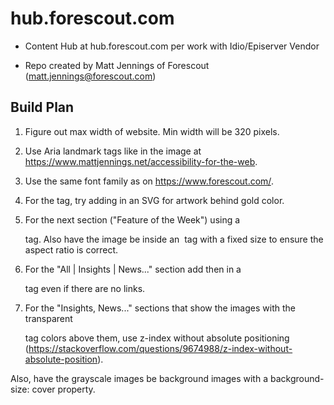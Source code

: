 # hub.forescout.com
- Content Hub at hub.forescout.com per work with Idio/Episerver Vendor

- Repo created by Matt Jennings of Forescout (matt.jennings@forescout.com)

## Build Plan

1. Figure out max width of website. Min width will be 320 pixels.

2. Use Aria landmark tags like in the image at https://www.mattjennings.net/accessibility-for-the-web.

3. Use the same font family as on https://www.forescout.com/.

4. For the <banner></banner> tag, try adding in an SVG for artwork behind gold color. 

5. For the next section ("Feature of the Week") using a <main></main> tag. Also have the image be inside an <img /> tag with a fixed size to ensure the aspect ratio is correct.

6. For the "All | Insights | News..." section add then in a <nav></nav> tag even if there are no links.

7. For the "Insights, News..." sections that show the images with the transparent <div></div> tag colors above them, use z-index without absolute positioning (https://stackoverflow.com/questions/9674988/z-index-without-absolute-position).  

Also, have the grayscale images be background images with a background-size: cover property.

